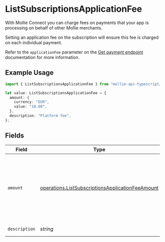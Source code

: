 # ListSubscriptionsApplicationFee

With Mollie Connect you can charge fees on payments that your app is processing on behalf of other Mollie
merchants.

Setting an application fee on the subscription will ensure this fee is charged on each individual payment.

Refer to the `applicationFee` parameter on the [Get payment endpoint](get-payment) documentation for more
information.

## Example Usage

```typescript
import { ListSubscriptionsApplicationFee } from "mollie-api-typescript/models/operations";

let value: ListSubscriptionsApplicationFee = {
  amount: {
    currency: "EUR",
    value: "10.00",
  },
  description: "Platform fee",
};
```

## Fields

| Field                                                                                                                | Type                                                                                                                 | Required                                                                                                             | Description                                                                                                          | Example                                                                                                              |
| -------------------------------------------------------------------------------------------------------------------- | -------------------------------------------------------------------------------------------------------------------- | -------------------------------------------------------------------------------------------------------------------- | -------------------------------------------------------------------------------------------------------------------- | -------------------------------------------------------------------------------------------------------------------- |
| `amount`                                                                                                             | [operations.ListSubscriptionsApplicationFeeAmount](../../models/operations/listsubscriptionsapplicationfeeamount.md) | :heavy_check_mark:                                                                                                   | In v2 endpoints, monetary amounts are represented as objects with a `currency` and `value` field.                    |                                                                                                                      |
| `description`                                                                                                        | *string*                                                                                                             | :heavy_check_mark:                                                                                                   | N/A                                                                                                                  | Platform fee                                                                                                         |